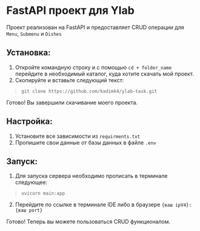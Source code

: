 # FastAPI проект для Ylab

Проект реализован на FastAPI и предоставляет CRUD операции для `Menu`, `Submenu` и `Dishes`

## Установка:

1. Откройте командную строку и с помощью `cd + folder_name` перейдите в необходимый каталог, куда хотите скачать мой проект.
2. Скопируйте и вставьте следующий текст:
   
  > `git clone https://github.com/kadimk4/ylab-task.git`

Готово! Вы завершили скачивание моего проекта.

## Настройка:

1. Установите все зависимости из `requirments.txt`
2. Пропишите свои данные от базы данных в файле `.env`

## Запуск:

1. Для запуска сервера необходимо прописать в терминале следующее:
   
  > `uvicorn main:app`
   
2. Перейдите по ссылке в терминале IDE либо в браузере `{ваш ipV4}:{ваш port}`

Готово! Теперь вы можете пользоваться CRUD функционалом.
